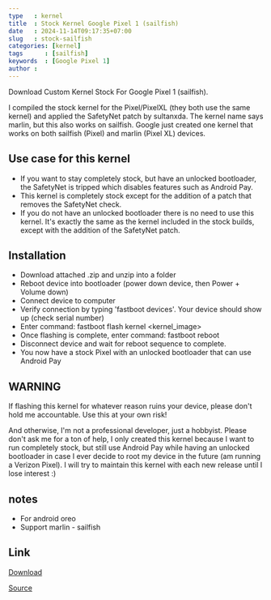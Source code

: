 ```yaml
---
type   : kernel
title  : Stock Kernel Google Pixel 1 (sailfish)
date   : 2024-11-14T09:17:35+07:00
slug   : stock-sailfish
categories: [kernel]
tags      : [sailfish]
keywords  : [Google Pixel 1]
author : 
---
```


Download Custom Kernel Stock For Google Pixel 1 (sailfish).


I compiled the stock kernel for the Pixel/PixelXL (they both use the same kernel) and applied the SafetyNet patch by sultanxda. The kernel name says marlin, but this also works on sailfish. Google just created one kernel that works on both sailfish (Pixel) and marlin (Pixel XL) devices.

## Use case for this kernel
- If you want to stay completely stock, but have an unlocked bootloader, the SafetyNet is tripped which disables features such as Android Pay.
- This kernel is completely stock except for the addition of a patch that removes the SafetyNet check.
- If you do not have an unlocked bootloader there is no need to use this kernel. It's exactly the same as the kernel included in the stock builds, except with the addition of the SafetyNet patch.

## Installation
- Download attached .zip and unzip into a folder
- Reboot device into bootloader (power down device, then Power + Volume down)
- Connect device to computer
- Verify connection by typing 'fastboot devices'. Your device should show up (check serial number)
- Enter command: fastboot flash kernel <kernel_image>
- Once flashing is complete, enter command: fastboot reboot
- Disconnect device and wait for reboot sequence to complete.
- You now have a stock Pixel with an unlocked bootloader that can use Android Pay

## WARNING
If flashing this kernel for whatever reason ruins your device, please don't hold me accountable. Use this at your own risk!

And otherwise, I'm not a professional developer, just a hobbyist. Please don't ask me for a ton of help, I only created this kernel because I want to run completely stock, but still use Android Pay while having an unlocked bootloader in case I ever decide to root my device in the future (am running a Verizon Pixel). I will try to maintain this kernel with each new release until I lose interest :)

## notes
- For android oreo
- Support marlin - sailfish

## Link
[Download](https://androidfilehost.com/?w=files&flid=142031)

[Source](https://xdaforums.com/t/kernel-nmf26u-jan-4-stock-kernel-safetynet-patch.3515692/)


